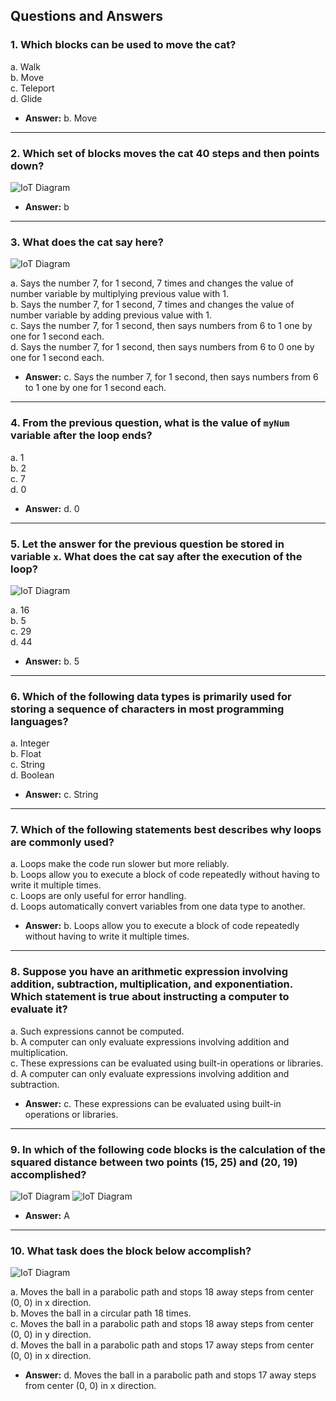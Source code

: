 ## Questions and Answers

### **1. Which blocks can be used to move the cat?**

  a. Walk  
  b. Move  
  c. Teleport  
  d. Glide  
- **Answer:** b. Move

---

### **2. Which set of blocks moves the cat 40 steps and then points down?**
![IoT Diagram](https://raw.githubusercontent.com/INNO-VISSION/NPTEL-ANSWERS-2025-JAN-APR-/refs/heads/main/images/py-img1.png "python diagram")

- **Answer:** b

---

### **3. What does the cat say here?**
![IoT Diagram](https://raw.githubusercontent.com/INNO-VISSION/NPTEL-ANSWERS-2025-JAN-APR-/refs/heads/main/images/py-img2.png "python diagram")

  a. Says the number 7, for 1 second, 7 times and changes the value of number variable by multiplying previous value with 1.  
  b. Says the number 7, for 1 second, 7 times and changes the value of number variable by adding previous value with 1.  
  c. Says the number 7, for 1 second, then says numbers from 6 to 1 one by one for 1 second each.  
  d. Says the number 7, for 1 second, then says numbers from 6 to 0 one by one for 1 second each.  
- **Answer:** c. Says the number 7, for 1 second, then says numbers from 6 to 1 one by one for 1 second each.

---

### **4. From the previous question, what is the value of `myNum` variable after the loop ends?**

  a. 1  
  b. 2  
  c. 7  
  d. 0  
- **Answer:** d. 0

---

### **5. Let the answer for the previous question be stored in variable `x`. What does the cat say after the execution of the loop?**
![IoT Diagram](https://raw.githubusercontent.com/INNO-VISSION/NPTEL-ANSWERS-2025-JAN-APR-/refs/heads/main/images/py-img3.png "python diagram")

  a. 16  
  b. 5  
  c. 29  
  d. 44  
- **Answer:** b. 5

---

### **6. Which of the following data types is primarily used for storing a sequence of characters in most programming languages?**

  a. Integer  
  b. Float  
  c. String  
  d. Boolean  
- **Answer:** c. String

---

### **7. Which of the following statements best describes why loops are commonly used?**

  a. Loops make the code run slower but more reliably.  
  b. Loops allow you to execute a block of code repeatedly without having to write it multiple times.  
  c. Loops are only useful for error handling.  
  d. Loops automatically convert variables from one data type to another.  
- **Answer:** b. Loops allow you to execute a block of code repeatedly without having to write it multiple times.

---

### **8. Suppose you have an arithmetic expression involving addition, subtraction, multiplication, and exponentiation. Which statement is true about instructing a computer to evaluate it?**

  a. Such expressions cannot be computed.  
  b. A computer can only evaluate expressions involving addition and multiplication.  
  c. These expressions can be evaluated using built-in operations or libraries.  
  d. A computer can only evaluate expressions involving addition and subtraction.  
- **Answer:** c. These expressions can be evaluated using built-in operations or libraries.

---

### **9. In which of the following code blocks is the calculation of the squared distance between two points (15, 25) and (20, 19) accomplished?**
![IoT Diagram](https://raw.githubusercontent.com/INNO-VISSION/NPTEL-ANSWERS-2025-JAN-APR-/refs/heads/main/images/py-img4.png "python diagram")
![IoT Diagram](https://raw.githubusercontent.com/INNO-VISSION/NPTEL-ANSWERS-2025-JAN-APR-/refs/heads/main/images/py-img5.png "python diagram")
- **Answer:** A

---

### **10. What task does the block below accomplish?**
![IoT Diagram](https://raw.githubusercontent.com/INNO-VISSION/NPTEL-ANSWERS-2025-JAN-APR-/refs/heads/main/images/py-img6.png "python diagram")

  a. Moves the ball in a parabolic path and stops 18 away steps from center (0, 0) in x direction.  
  b. Moves the ball in a circular path 18 times.  
  c. Moves the ball in a parabolic path and stops 18 away steps from center (0, 0) in y direction.  
  d. Moves the ball in a parabolic path and stops 17 away steps from center (0, 0) in x direction.  
- **Answer:** d. Moves the ball in a parabolic path and stops 17 away steps from center (0, 0) in x direction.
